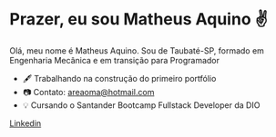 # Prazer, eu sou Matheus Aquino :v:
Olá, meu nome é Matheus Aquino. Sou de Taubaté-SP, formado em Engenharia Mecânica e em transição para Programador
- :fountain_pen: Trabalhando na construção do primeiro portfólio
- 📷 Contato: areaoma@hotmail.com
- :bulb: Cursando o Santander Bootcamp Fullstack Developer da DIO

[Linkedin](https://www.linkedin.com/in/matheusdeaquino/)
